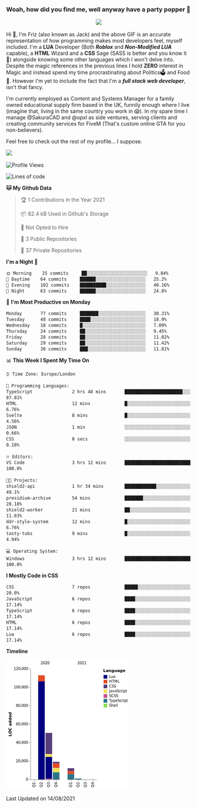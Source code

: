 ### Woah, how did you find me, well anyway have a party popper 🎉

<p align="center">
  <img  src="https://66.media.tumblr.com/d2766024a15e8c140bf20f314664eed2/d1615166bf58615c-d8/s400x600/aabc473a64edc43599d5345fd1e9e792d66ecc48.gifv">
</p>

Hi :wave:, I'm Friz (also known as Jack) and the above GIF is an accurate representation of how programming makes most developers feel, myself included. I'm a **LUA** Developer (Both ***Roblox*** and ***Non-Modified LUA*** capable), a **HTML** Wizard and a **CSS** Sage (SASS is better and you know it :pray:) alongside knowing some other languages which I won't delve into. Despite the magic references in the previous lines I hold **ZERO** interest in Magic and instead spend my time procrastinating about Politics🗳️ and Food🍔. However I'm yet to include the fact that I'm a ***full stack web developer***, isn't that fancy.

I'm currently employed as Content and Systems Manager for a family owned educational supply firm based in the UK, funnily enough where I live (imagine that, living in the same country you work in 😱). In my spare time I manage @SakuraCAD and @opxl as side ventures, serving clients and creating community services for FiveM (That's custom online GTA for you non-believers).

Feel free to check out the rest of my profile... I suppose.

<a href="https://github.com/anuraghazra/github-readme-stats">
  <img  src="https://github-readme-stats.vercel.app/api?username=JackOPXL&count_private=true&show_icons=true&theme=tokyonight" />
</a>



<!--START_SECTION:waka-->
![Profile Views](http://img.shields.io/badge/Profile%20Views-0-blue)

![Lines of code](https://img.shields.io/badge/From%20Hello%20World%20I%27ve%20Written-197569%20lines%20of%20code-blue)

**🐱 My Github Data** 

> 🏆 1 Contributions in the Year 2021
 > 
> 📦 82.4 kB Used in Github's Storage 
 > 
> 🚫 Not Opted to Hire
 > 
> 📜 3 Public Repositories 
 > 
> 🔑 37 Private Repositories  
 > 
**I'm a Night 🦉** 

```text
🌞 Morning    25 commits     ██░░░░░░░░░░░░░░░░░░░░░░░   9.84% 
🌆 Daytime    64 commits     ██████░░░░░░░░░░░░░░░░░░░   25.2% 
🌃 Evening    102 commits    ██████████░░░░░░░░░░░░░░░   40.16% 
🌙 Night      63 commits     ██████░░░░░░░░░░░░░░░░░░░   24.8%

```
📅 **I'm Most Productive on Monday** 

```text
Monday       77 commits     ███████░░░░░░░░░░░░░░░░░░   30.31% 
Tuesday      48 commits     ████░░░░░░░░░░░░░░░░░░░░░   18.9% 
Wednesday    18 commits     █░░░░░░░░░░░░░░░░░░░░░░░░   7.09% 
Thursday     24 commits     ██░░░░░░░░░░░░░░░░░░░░░░░   9.45% 
Friday       28 commits     ██░░░░░░░░░░░░░░░░░░░░░░░   11.02% 
Saturday     29 commits     ██░░░░░░░░░░░░░░░░░░░░░░░   11.42% 
Sunday       30 commits     ███░░░░░░░░░░░░░░░░░░░░░░   11.81%

```


📊 **This Week I Spent My Time On** 

```text
⌚︎ Time Zone: Europe/London

💬 Programming Languages: 
TypeScript               2 hrs 48 mins       ██████████████████████░░░   87.81% 
HTML                     12 mins             █░░░░░░░░░░░░░░░░░░░░░░░░   6.76% 
Svelte                   8 mins              █░░░░░░░░░░░░░░░░░░░░░░░░   4.56% 
JSON                     1 min               ░░░░░░░░░░░░░░░░░░░░░░░░░   0.66% 
CSS                      0 secs              ░░░░░░░░░░░░░░░░░░░░░░░░░   0.18%

🔥 Editors: 
VS Code                  3 hrs 12 mins       █████████████████████████   100.0%

🐱‍💻 Projects: 
shield2-api              1 hr 34 mins        ████████████░░░░░░░░░░░░░   49.1% 
presidium-archive        54 mins             ███████░░░░░░░░░░░░░░░░░░   28.18% 
shield2-worker           21 mins             ██░░░░░░░░░░░░░░░░░░░░░░░   11.03% 
ddr-style-system         12 mins             █░░░░░░░░░░░░░░░░░░░░░░░░   6.76% 
tasty-tubs               9 mins              █░░░░░░░░░░░░░░░░░░░░░░░░   4.94%

💻 Operating System: 
Windows                  3 hrs 12 mins       █████████████████████████   100.0%

```

**I Mostly Code in CSS** 

```text
CSS                      7 repos             █████░░░░░░░░░░░░░░░░░░░░   20.0% 
JavaScript               6 repos             ████░░░░░░░░░░░░░░░░░░░░░   17.14% 
TypeScript               6 repos             ████░░░░░░░░░░░░░░░░░░░░░   17.14% 
HTML                     6 repos             ████░░░░░░░░░░░░░░░░░░░░░   17.14% 
Lua                      6 repos             ████░░░░░░░░░░░░░░░░░░░░░   17.14%

```


**Timeline**

![Chart not found](https://raw.githubusercontent.com/JackOPXL/JackOPXL/master/charts/bar_graph.png) 


 Last Updated on 14/08/2021
<!--END_SECTION:waka-->

